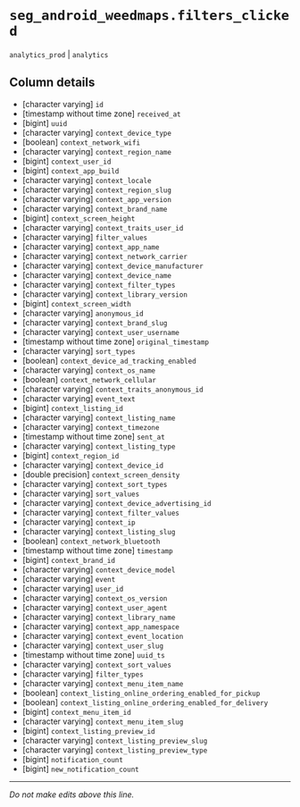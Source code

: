 # `seg_android_weedmaps.filters_clicked`
`analytics_prod` | `analytics`

## Column details
* [character varying] `id`
* [timestamp without time zone] `received_at`
* [bigint]    `uuid`
* [character varying] `context_device_type`
* [boolean]   `context_network_wifi`
* [character varying] `context_region_name`
* [bigint]    `context_user_id`
* [bigint]    `context_app_build`
* [character varying] `context_locale`
* [character varying] `context_region_slug`
* [character varying] `context_app_version`
* [character varying] `context_brand_name`
* [bigint]    `context_screen_height`
* [character varying] `context_traits_user_id`
* [character varying] `filter_values`
* [character varying] `context_app_name`
* [character varying] `context_network_carrier`
* [character varying] `context_device_manufacturer`
* [character varying] `context_device_name`
* [character varying] `context_filter_types`
* [character varying] `context_library_version`
* [bigint]    `context_screen_width`
* [character varying] `anonymous_id`
* [character varying] `context_brand_slug`
* [character varying] `context_user_username`
* [timestamp without time zone] `original_timestamp`
* [character varying] `sort_types`
* [boolean]   `context_device_ad_tracking_enabled`
* [character varying] `context_os_name`
* [boolean]   `context_network_cellular`
* [character varying] `context_traits_anonymous_id`
* [character varying] `event_text`
* [bigint]    `context_listing_id`
* [character varying] `context_listing_name`
* [character varying] `context_timezone`
* [timestamp without time zone] `sent_at`
* [character varying] `context_listing_type`
* [bigint]    `context_region_id`
* [character varying] `context_device_id`
* [double precision] `context_screen_density`
* [character varying] `context_sort_types`
* [character varying] `sort_values`
* [character varying] `context_device_advertising_id`
* [character varying] `context_filter_values`
* [character varying] `context_ip`
* [character varying] `context_listing_slug`
* [boolean]   `context_network_bluetooth`
* [timestamp without time zone] `timestamp`
* [bigint]    `context_brand_id`
* [character varying] `context_device_model`
* [character varying] `event`
* [character varying] `user_id`
* [character varying] `context_os_version`
* [character varying] `context_user_agent`
* [character varying] `context_library_name`
* [character varying] `context_app_namespace`
* [character varying] `context_event_location`
* [character varying] `context_user_slug`
* [timestamp without time zone] `uuid_ts`
* [character varying] `context_sort_values`
* [character varying] `filter_types`
* [character varying] `context_menu_item_name`
* [boolean]   `context_listing_online_ordering_enabled_for_pickup`
* [boolean]   `context_listing_online_ordering_enabled_for_delivery`
* [bigint]    `context_menu_item_id`
* [character varying] `context_menu_item_slug`
* [bigint]    `context_listing_preview_id`
* [character varying] `context_listing_preview_slug`
* [character varying] `context_listing_preview_type`
* [bigint]    `notification_count`
* [bigint]    `new_notification_count`

-------------------------------------------------------------------------------
*Do not make edits above this line.*
